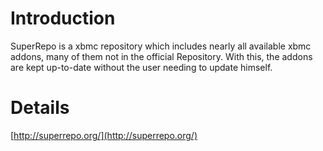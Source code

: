 # Introduction #

SuperRepo is a xbmc repository which includes nearly all available xbmc addons, many of them not in the official Repository. With this, the addons are kept up-to-date without the user needing to update himself.


# Details #

[http://superrepo.org/](http://superrepo.org/)